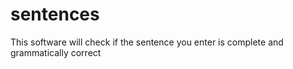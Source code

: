 # sentences
This software will check if the sentence you enter is complete and grammatically correct
